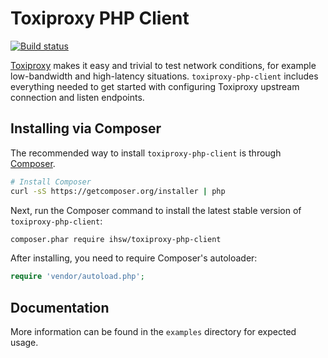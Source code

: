 Toxiproxy PHP Client
====================

[![Build status](https://travis-ci.org/ihsw/toxiproxy-php-client.svg?branch=master)](https://travis-ci.org/ihsw/toxiproxy-php-client)

[Toxiproxy](https://github.com/shopify/toxiproxy) makes it easy and trivial to test network conditions, for example low-bandwidth and high-latency situations. `toxiproxy-php-client` includes everything needed to get started with configuring Toxiproxy upstream connection and listen endpoints.

Installing via Composer
-----------------------

The recommended way to install `toxiproxy-php-client` is through [Composer](http://getcomposer.org/).

```bash
# Install Composer
curl -sS https://getcomposer.org/installer | php
```

Next, run the Composer command to install the latest stable version of `toxiproxy-php-client`:

```bash
composer.phar require ihsw/toxiproxy-php-client
````

After installing, you need to require Composer's autoloader:

```php
require 'vendor/autoload.php';
```

Documentation
-------------

More information can be found in the `examples` directory for expected usage.